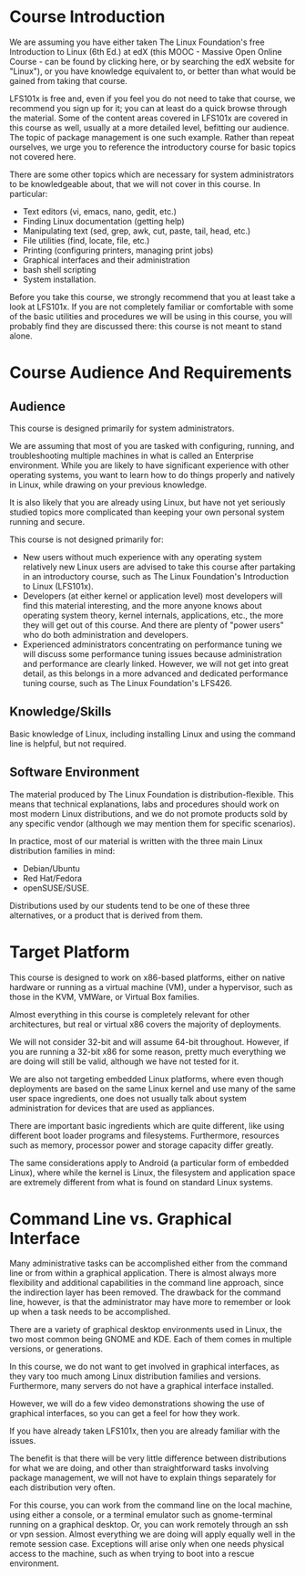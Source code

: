 # Course Introduction
We are assuming you have either taken The Linux Foundation's free Introduction to Linux (6th Ed.) at edX (this MOOC - Massive Open Online Course - can be found by clicking here, or by searching the edX website for "Linux"), or you have knowledge equivalent to, or better than what would be gained from taking that course.

LFS101x is free and, even if you feel you do not need to take that course, we recommend you sign up for it; you can at least do a quick browse through the material. Some of the content areas covered in LFS101x are covered in this course as well, usually at a more detailed level, befitting our audience. The topic of package management is one such example. Rather than repeat ourselves, we urge you to reference the introductory course for basic topics not covered here.

There are some other topics which are necessary for system administrators to be knowledgeable about, that we will not cover in this course. In particular:

- Text editors (vi, emacs, nano, gedit, etc.)
- Finding Linux documentation (getting help)
- Manipulating text (sed, grep, awk, cut, paste, tail, head, etc.)
- File utilities (find, locate, file, etc.)
- Printing (configuring printers, managing print jobs)
- Graphical interfaces and their administration
- bash shell scripting
- System installation.

Before you take this course, we strongly recommend that you at least take a look at LFS101x. If you are not completely familiar or comfortable with some of the basic utilities and procedures we will be using in this course, you will probably find they are discussed there: this course is not meant to stand alone.

# Course Audience And Requirements
## Audience
This course is designed primarily for system administrators.

We are assuming that most of you are tasked with configuring, running, and troubleshooting multiple machines in what is called an Enterprise environment. While you are likely to have significant experience with other operating systems, you want to learn how to do things properly and natively in Linux, while drawing on your previous knowledge.

It is also likely that you are already using Linux, but have not yet seriously studied topics more complicated than keeping your own personal system running and secure.

This course is not designed primarily for:

- New users without much experience with any operating system relatively new Linux users are advised to take this course after partaking in an introductory course, such as The Linux Foundation's Introduction to Linux (LFS101x).
- Developers (at either kernel or application level) most developers will find this material interesting, and the more anyone knows about operating system theory, kernel internals, applications, etc., the more they will get out of this course. And there are plenty of "power users" who do both administration and developers.
- Experienced administrators concentrating on performance tuning we will discuss some performance tuning issues because administration and performance are clearly linked. However, we will not get into great detail, as this belongs in a more advanced and dedicated performance tuning course, such as The Linux Foundation's LFS426.

## Knowledge/Skills
Basic knowledge of Linux, including installing Linux and using the command line is helpful, but not required.

## Software Environment
The material produced by The Linux Foundation is distribution-flexible. This means that technical explanations, labs and procedures should work on most modern Linux distributions, and we do not promote products sold by any specific vendor (although we may mention them for specific scenarios).

In practice, most of our material is written with the three main Linux distribution families in mind:

- Debian/Ubuntu
- Red Hat/Fedora​
- openSUSE/SUSE.
  
Distributions used by our students tend to be one of these three alternatives, or a product that is derived from them.

# Target Platform
This course is designed to work on x86-based platforms, either on native hardware or running as a virtual machine (VM), under a hypervisor, such as those in the KVM, VMWare, or Virtual Box families.

Almost everything in this course is completely relevant for other architectures, but real or virtual x86 covers the majority of deployments.

We will not consider 32-bit and will assume 64-bit throughout. However, if you are running a 32-bit x86 for some reason, pretty much everything we are doing will still be valid, although we have not tested for it.

We are also not targeting embedded Linux platforms, where even though deployments are based on the same Linux kernel and use many of the same user space ingredients, one does not usually talk about system administration for devices that are used as appliances.

There are important basic ingredients which are quite different, like using different boot loader programs and filesystems. Furthermore, resources such as memory, processor power and storage capacity differ greatly.

The same considerations apply to Android (a particular form of embedded Linux), where while the kernel is Linux, the filesystem and application space are extremely different from what is found on standard Linux systems.

# Command Line vs. Graphical Interface
Many administrative tasks can be accomplished either from the command line or from within a graphical application. There is almost always more flexibility and additional capabilities in the command line approach, since the indirection layer has been removed. The drawback for the command line, however, is that the administrator may have more to remember or look up when a task needs to be accomplished.

There are a variety of graphical desktop environments used in Linux, the two most common being GNOME and KDE. Each of them comes in multiple versions, or generations.

In this course, we do not want to get involved in graphical interfaces, as they vary too much among Linux distribution families and versions. Furthermore, many servers do not have a graphical interface installed.

However, we will do a few video demonstrations showing the use of graphical interfaces, so you can get a feel for how they work.

If you have already taken LFS101x, then you are already familiar with the issues.

The benefit is that there will be very little difference between distributions for what we are doing, and other than straightforward tasks involving package management, we will not have to explain things separately for each distribution very often.

For this course, you can work from the command line on the local machine, using either a console, or a terminal emulator such as gnome-terminal running on a graphical desktop. Or, you can work remotely through an ssh or vpn session. Almost everything we are doing will apply equally well in the remote session case. Exceptions will arise only when one needs physical access to the machine, such as when trying to boot into a rescue environment.
